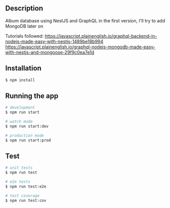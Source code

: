 ## Description

Album database using NestJS and GraphQL in the first version, I'll try to add MongoDB later on

Tutorials followed:
https://javascript.plainenglish.io/graphql-backend-in-nodejs-made-easy-with-nestjs-1489be18b994
https://javascript.plainenglish.io/graphql-nodejs-mongodb-made-easy-with-nestjs-and-mongoose-29f9c0ea7e1d

## Installation

```bash
$ npm install
```

## Running the app

```bash
# development
$ npm run start

# watch mode
$ npm run start:dev

# production mode
$ npm run start:prod
```

## Test

```bash
# unit tests
$ npm run test

# e2e tests
$ npm run test:e2e

# test coverage
$ npm run test:cov
```
